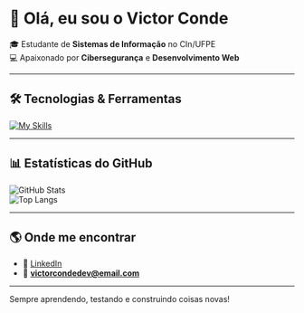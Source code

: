 # 👋 Olá, eu sou o Victor Conde

🎓 Estudante de **Sistemas de Informação** no CIn/UFPE  
💻 Apaixonado por **Cibersegurança** e **Desenvolvimento Web**   

---

## 🛠️ Tecnologias & Ferramentas
[![My Skills](https://skillicons.dev/icons?i=python,cpp,js,ts,html,css,react,angular,nodejs,tailwind,figma,linux,git,postgresql,redis,sqlite,cypress,cpp,c)](https://skillicons.dev)

---

## 📊 Estatísticas do GitHub
![GitHub Stats](https://github-readme-stats.vercel.app/api?username=condevictor&show_icons=true&theme=tokyonight)  
![Top Langs](https://github-readme-stats.vercel.app/api/top-langs/?username=condevictor&layout=compact&theme=tokyonight)

---

## 🌎 Onde me encontrar
- 💼 [LinkedIn](https://www.linkedin.com/in/victor-conde-62ab2b306)  
- 📧 **victorcondedev@email.com**

---
Sempre aprendendo, testando e construindo coisas novas!
